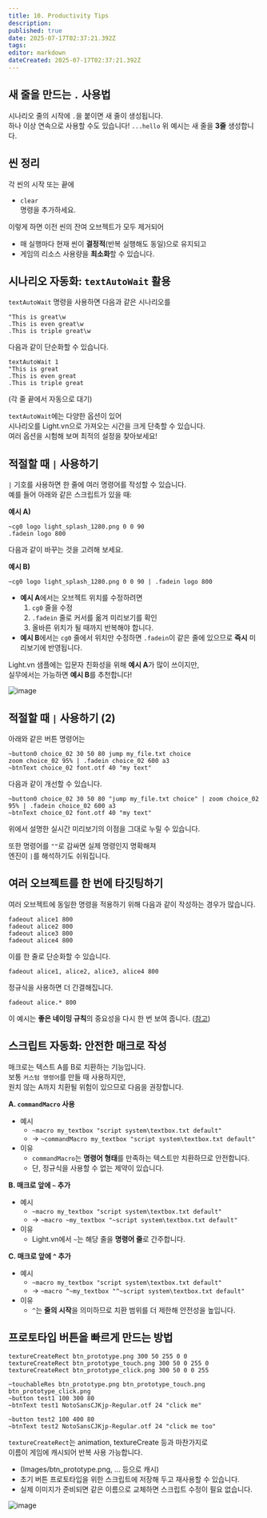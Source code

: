 ```yaml
---
title: 10. Productivity Tips
description: 
published: true
date: 2025-07-17T02:37:21.392Z
tags: 
editor: markdown
dateCreated: 2025-07-17T02:37:21.392Z
---
```


## 새 줄을 만드는 `.` 사용법

시나리오 줄의 시작에 `.`을 붙이면 새 줄이 생성됩니다.  
하나 이상 연속으로 사용할 수도 있습니다!
```...hello```
위 예시는 새 줄을 **3줄** 생성합니다.

## 씬 정리

각 씬의 시작 또는 끝에  
- `clear`  
명령을 추가하세요.

이렇게 하면 이전 씬의 잔여 오브젝트가 모두 제거되어

- 매 실행마다 현재 씬이 **결정적**(반복 실행해도 동일)으로 유지되고
- 게임의 리소스 사용량을 **최소화**할 수 있습니다.

## 시나리오 자동화: `textAutoWait` 활용

`textAutoWait` 명령을 사용하면 다음과 같은 시나리오를
```
"This is great\w
.This is even great\w
.This is triple great\w
```
다음과 같이 단순화할 수 있습니다.
```
textAutoWait 1
"This is great
.This is even great
.This is triple great
```
(각 줄 끝에서 자동으로 대기)

`textAutoWait`에는 다양한 옵션이 있어  
시나리오를 Light.vn으로 가져오는 시간을 크게 단축할 수 있습니다.  
여러 옵션을 시험해 보며 최적의 설정을 찾아보세요!

## 적절할 때 `|` 사용하기

`|` 기호를 사용하면 한 줄에 여러 명령어를 작성할 수 있습니다.  
예를 들어 아래와 같은 스크립트가 있을 때:

**예시 A)**
```
~cg0 logo light_splash_1280.png 0 0 90
.fadein logo 800
```

다음과 같이 바꾸는 것을 고려해 보세요.

**예시 B)**
```
~cg0 logo light_splash_1280.png 0 0 90 | .fadein logo 800
```

- **예시 A**에서는 오브젝트 위치를 수정하려면
  1. `cg0` 줄을 수정
  2. `.fadein` 줄로 커서를 옮겨 미리보기를 확인
  3. 올바른 위치가 될 때까지 반복해야 합니다.
- **예시 B**에서는 `cg0` 줄에서 위치만 수정하면 `.fadein`이 같은 줄에 있으므로 **즉시** 미리보기에 반영됩니다.

Light.vn 샘플에는 입문자 친화성을 위해 **예시 A**가 많이 쓰이지만,  
실무에서는 가능하면 **예시 B**를 추천합니다!

![image](https://github.com/user-attachments/assets/bceeb69f-046b-4d0d-96e9-d68acdc3bf48)

## 적절할 때 `|` 사용하기 (2)

아래와 같은 버튼 명령어는
```
~button0 choice_02 30 50 80 jump my_file.txt choice
zoom choice_02 95% | .fadein choice_02 600 a3
~btnText choice_02 font.otf 40 "my text"
```
다음과 같이 개선할 수 있습니다.
```
~button0 choice_02 30 50 80 "jump my_file.txt choice" | zoom choice_02 95% | .fadein choice_02 600 a3
~btnText choice_02 font.otf 40 "my text"
```

위에서 설명한 실시간 미리보기의 이점을 그대로 누릴 수 있습니다.  

또한 명령어를 `""`로 감싸면 실제 명령인지 명확해져  
엔진이 `|`를 해석하기도 쉬워집니다.

## 여러 오브젝트를 한 번에 타깃팅하기

여러 오브젝트에 동일한 명령을 적용하기 위해 다음과 같이 작성하는 경우가 많습니다.

```
fadeout alice1 800
fadeout alice2 800
fadeout alice3 800
fadeout alice4 800
``` 
이를 한 줄로 단순화할 수 있습니다.

```
fadeout alice1, alice2, alice3, alice4 800
```
정규식을 사용하면 더 간결해집니다.
```
fadeout alice.* 800
```

이 예시는 **좋은 네이밍 규칙**의 중요성을 다시 한 번 보여 줍니다. ([참고](https://github.com/SoulEngineProject/Light.vn/issues/12))

## 스크립트 자동화: 안전한 매크로 작성

매크로는 텍스트 A를 B로 치환하는 기능입니다.  
보통 `커스텀 명령어`를 만들 때 사용하지만,  
원치 않는 A까지 치환될 위험이 있으므로 다음을 권장합니다.

**A. `commandMacro` 사용**
- 예시  
  - `~macro my_textbox "script system\textbox.txt default"`  
  - → `~commandMacro my_textbox "script system\textbox.txt default"`
- 이유  
  - `commandMacro`는 **명령어 형태**를 만족하는 텍스트만 치환하므로 안전합니다.  
  - 단, 정규식을 사용할 수 없는 제약이 있습니다.

**B. 매크로 앞에 `~` 추가**
- 예시  
  - `~macro my_textbox "script system\textbox.txt default"`  
  - → `~macro ~my_textbox "~script system\textbox.txt default"`
- 이유  
  - Light.vn에서 `~`는 해당 줄을 **명령어 줄**로 간주합니다.

**C. 매크로 앞에 `^` 추가**
- 예시  
  - `~macro my_textbox "script system\textbox.txt default"`  
  - → `~macro ^~my_textbox "^~script system\textbox.txt default"`
- 이유  
  - `^`는 **줄의 시작**을 의미하므로 치환 범위를 더 제한해 안전성을 높입니다.

## 프로토타입 버튼을 빠르게 만드는 방법

```
textureCreateRect btn_prototype.png 300 50 255 0 0
textureCreateRect btn_prototype_touch.png 300 50 0 255 0
textureCreateRect btn_prototype_click.png 300 50 0 0 255

~touchableRes btn_prototype.png btn_prototype_touch.png btn_prototype_click.png
~button test1 100 300 80
~btnText test1 NotoSansCJKjp-Regular.otf 24 "click me"

~button test2 100 400 80
~btnText test2 NotoSansCJKjp-Regular.otf 24 "click me too"
```

`textureCreateRect`는 animation, textureCreate 등과 마찬가지로  
이름이 게임에 캐시되어 반복 사용 가능합니다.  
- (Images/btn_prototype.png, … 등으로 캐시)  
- 초기 버튼 프로토타입을 위한 스크립트에 저장해 두고 재사용할 수 있습니다.  
- 실제 이미지가 준비되면 같은 이름으로 교체하면 스크립트 수정이 필요 없습니다.

![image](https://github.com/user-attachments/assets/63863795-cdc2-4777-8c0e-921762f9a5de)
